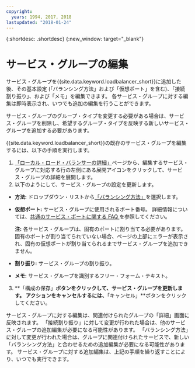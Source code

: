 ```yaml
---
copyright:
  years: 1994, 2017, 2018
lastupdated: "2018-01-24"
---
```


{:shortdesc: .shortdesc}
{:new_window: target="_blank"}

# サービス・グループの編集

サービス・グループを{{site.data.keyword.loadbalancer_short}}に追加した後、その基本設定 (「バランシング方法」および「仮想ポート」を含む)、「接続割り振り」、および「メモ」を編集できます。 各サービス・グループに対する編集は即時表示され、いつでも追加の編集を行うことができます。 

サービス・グループのグループ・タイプを変更する必要がある場合は、サービス・グループを削除し、希望するグループ・タイプを反映する新しいサービス・グループを追加する必要があります。 

{{site.data.keyword.loadbalancer_short}}の既存のサービス・グループを編集するには、以下の手順を実行します。

1. [「ローカル・ロード・バランサーの詳細」](view-all-load-balancers.html)ページから、編集するサービス・グループに対応する行の左側にある展開アイコンをクリックして、サービス・グループの詳細を展開します。
2. 以下のようにして、サービス・グループの設定を更新します。
  - **方法:** ドロップダウン・リストから[「バランシング方法」](load_balancing_methods.html)を選択します。
  - **仮想ポート:** サービス・グループに使用されるポート番号。 詳細情報については、[共通のサービス・ポートに関する FAQ ](load-balancing-faqs-2.html#what-services-can-be-load-balanced-)を参照してください。 

  	**注:** 各サービス・グループは、固有のポートに割り当てる必要があります。 固有のポートが割り当てられていない場合、ページの上部にエラーが表示され、固有の仮想ポートが割り当てられるまでサービス・グループを追加できません。
  - **割り振り:** サービス・グループの割り振り。
  - **メモ:** サービス・グループを識別するフリー・フォーム・テキスト。
3. **「構成の保存」**ボタンをクリックして、サービス・グループを更新します。 アクションをキャンセルするには、**「キャンセル」**ボタンをクリックしてください。

サービス・グループに対する編集は、関連付けられたグループの「詳細」画面に反映されます。 「接続割り振り」に対して変更が行われた場合は、他のサービス・グループの追加編集が必要になる可能性があります。 「バランシング方法」に対して変更が行われた場合は、グループに関連付けられたサービスで、新しい「バランシング方法」と合わせるための追加編集が必要になる可能性があります。 サービス・グループに対する追加編集は、上記の手順を繰り返すことにより、いつでも実行できます。
